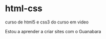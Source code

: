 # html-css
 curso de html5 e css3 do curso em video

 Estou a aprender a criar sites com o Guanabara

